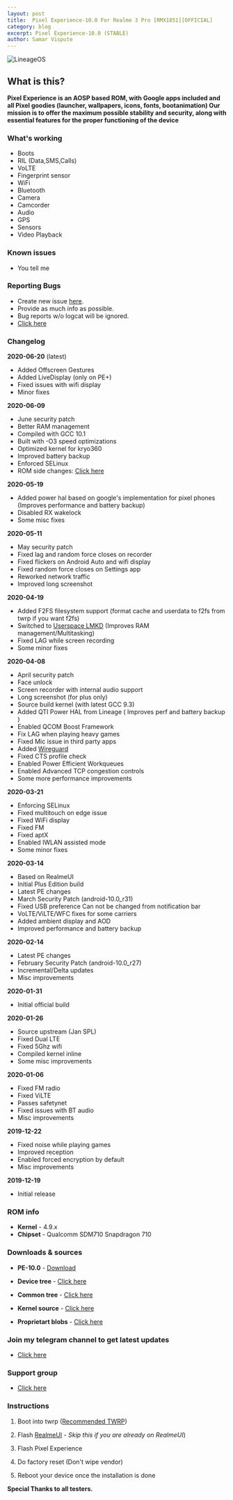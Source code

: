 ```yaml
---
layout: post
title:  Pixel Experience-10.0 For Realme 3 Pro [RMX1851][OFFICIAL]
category: blog
excerpt: Pixel Experience-10.0 (STABLE)
author: Samar Vispute
---
```


![LineageOS](https://img.xda-cdn.com/MOzKgPvLPaWB_b4AbFukRos8nB8=/https%3A%2F%2Fi.imgur.com%2FGtwTyCR.png)

## What is this?
**Pixel Experience is an AOSP based ROM, with Google apps included and all Pixel goodies (launcher, wallpapers, icons, fonts, bootanimation)
Our mission is to offer the maximum possible stability and security, along with essential features for the proper functioning of the device**

### What's working
* Boots
* RIL (Data,SMS,Calls)
* VoLTE
* Fingerprint sensor
* WiFi
* Bluetooth
* Camera
* Camcorder
* Audio
* GPS
* Sensors
* Video Playback

### Known issues
* You tell me 

### Reporting Bugs
* Create new issue [here](https://github.com/SamarV-121/android_device_realme_RMX1851/issues).
* Provide as much info as possible.
* Bug reports w/o logcat will be ignored.
* [Click here](https://github.com/nathanchance/Android-Tools/blob/master/Guides/Proper_Bug_Reporting.txt)

### Changelog 
**2020-06-20** (latest)
* Added Offscreen Gestures
* Added LiveDisplay (only on PE+)
* Fixed issues with wifi display
* Minor fixes

**2020-06-09** 
* June security patch
* Better RAM management
* Compiled with GCC 10.1
* Built with -O3 speed optimizations
* Optimized kernel for kryo360
* Improved battery backup
* Enforced SELinux
* ROM side changes: [Click here](https://blog.pixelexperience.org/2020/06/june-update-and-the-quarantine-continues)

**2020-05-19** 
* Added power hal based on google's implementation for pixel phones (Improves performance and battery backup)
* Disabled RX wakelock
* Some misc fixes

**2020-05-11**
* May security patch
* Fixed lag and random force closes on recorder
* Fixed flickers on Android Auto and wifi display
* Fixed random force closes on Settings app
* Reworked network traffic
* Improved long screenshot

**2020-04-19**
* Added F2FS filesystem support (format cache and userdata to f2fs from twrp if you want f2fs)
* Switched to [Userspace LMKD](https://source.android.com/devices/tech/perf/lmkd) (Improves RAM management/Multitasking)
* Fixed LAG while screen recording
* Some minor fixes

**2020-04-08**
* April security patch
* Face unlock
* Screen recorder with internal audio support
* Long screenshot (for plus only)
* Source build kernel (with latest GCC 9.3)
* Added QTI Power HAL from Lineage ( Improves perf and battery backup )
* Enabled QCOM Boost Framework
* Fix LAG when playing heavy games
* Fixed Mic issue in third party apps
* Added [Wireguard](https://www.wireguard.com)
* Fixed CTS profile check
* Enabled Power Efficient Workqueues
* Enabled Advanced TCP congestion controls
* Some more performance improvements

**2020-03-21**
* Enforcing SELinux
* Fixed multitouch on edge issue
* Fixed WiFi display
* Fixed FM
* Fixed aptX
* Enabled IWLAN assisted mode
* Some minor fixes

**2020-03-14**
* Based on RealmeUI
* Initial Plus Edition build 
* Latest PE changes
* March Security Patch (android-10.0_r31)
* Fixed USB preference Can not be changed from notification bar
* VoLTE/ViLTE/WFC fixes for some carriers
* Added ambient display and AOD
* Improved performance and battery backup

**2020-02-14**
* Latest PE changes
* February Security Patch (android-10.0_r27)
* Incremental/Delta updates
* Misc improvements

**2020-01-31**
* Initial official build

**2020-01-26**
* Source upstream (Jan SPL)
* Fixed Dual LTE
* Fixed 5Ghz wifi
* Compiled kernel inline
* Some misc improvements

**2020-01-06**
* Fixed FM radio
* Fixed ViLTE
* Passes safetynet
* Fixed issues with BT audio
* Misc improvements

**2019-12-22**
* Fixed noise while playing games
* Improved reception
* Enabled forced encryption by default
* Misc improvements

**2019-12-19**
* Initial release

### ROM info
* **Kernel** - 4.9.x
* **Chipset** - Qualcomm SDM710 Snapdragon 710

### Downloads & sources
* **PE-10.0** - [Download](https://download.pixelexperience.org/RMX1851)

* **Device tree** -  [Click here](https://github.com/PixelExperience-Devices/device_realme_sdm710-common)
* **Common tree** -  [Click here](https://github.com/PixelExperience-Devices/device_realme_RMX1851)
* **Kernel source** - [Click here](https://github.com/PixelExperience-Devices/kernel_realme_sdm710/)
* **Proprietart blobs** - [Click here](https://github.com/PixelExperience-Devices/vendor_realme)

### Join my telegram channel to get latest updates
* [Click here](https://t.me/SamarV_121_P)

### Support group
* [Click here](https://t.me/rm3pro)

### Instructions
1) Boot into twrp ([Recommended TWRP](https://forum.xda-developers.com/realme-3-pro/development/recovery-unofficial-twrp-realme-3-pro-t3958697))

2) Flash [RealmeUI](https://download.c.realme.com/osupdate/RMX1851EX_11_OTA_1040_all_aq8syIfCvByN.ozip) - *Skip this if you are already on RealmeUI*)

3) Flash Pixel Experience

4) Do factory reset (Don't wipe vendor)

5) Reboot your device once the installation is done

**Special Thanks to all testers.**
